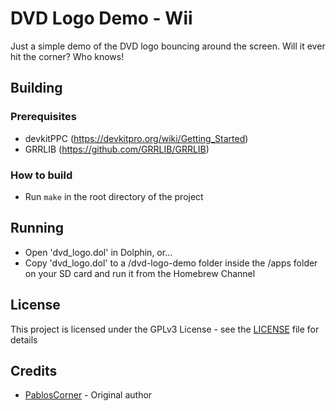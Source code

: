 # DVD Logo Demo - Wii

Just a simple demo of the DVD logo bouncing around the screen.
Will it ever hit the corner? Who knows!

## Building

### Prerequisites

* devkitPPC (https://devkitpro.org/wiki/Getting_Started)
* GRRLIB (https://github.com/GRRLIB/GRRLIB)

### How to build

* Run `make` in the root directory of the project

## Running

* Open 'dvd_logo.dol' in Dolphin, or...
* Copy 'dvd_logo.dol' to a /dvd-logo-demo folder inside the /apps folder on your SD card and run it from the Homebrew Channel

## License

This project is licensed under the GPLv3 License - see the [LICENSE](LICENSE) file for details

## Credits
* [PablosCorner](https://github.com/PablosCorner) - Original author

